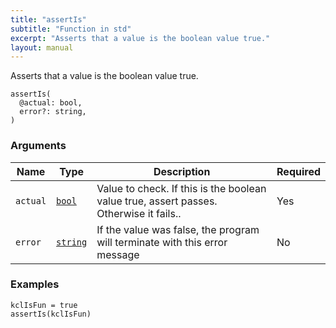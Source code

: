 ```yaml
---
title: "assertIs"
subtitle: "Function in std"
excerpt: "Asserts that a value is the boolean value true."
layout: manual
---
```


Asserts that a value is the boolean value true.

```kcl
assertIs(
  @actual: bool,
  error?: string,
)
```



### Arguments

| Name | Type | Description | Required |
|----------|------|-------------|----------|
| `actual` | [`bool`](/docs/kcl-std/types/std-types-bool) | Value to check. If this is the boolean value true, assert passes. Otherwise it fails.. | Yes |
| `error` | [`string`](/docs/kcl-std/types/std-types-string) | If the value was false, the program will terminate with this error message | No |


### Examples

```kcl
kclIsFun = true
assertIs(kclIsFun)

```




